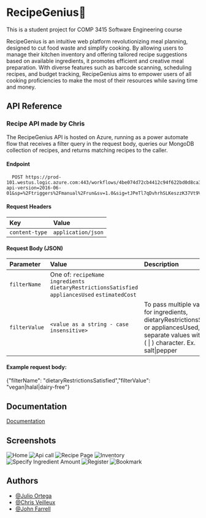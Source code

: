 
# RecipeGenius🚀

This is a student project for COMP 3415 Software Engineering course

RecipeGenius is an intuitive web platform revolutionizing meal planning, designed to cut food waste and simplify cooking. By allowing users to manage their kitchen inventory and offering tailored recipe suggestions based on available ingredients, it promotes efficient and creative meal preparation. With diverse features such as barcode scanning, scheduling recipes, and budget tracking, RecipeGenius aims to empower users of all cooking proficiencies to make the most of their resources while saving time and money.


## API Reference

### Recipe API made by Chris
The RecipeGenius API is hosted on Azure, running as a power automate flow that receives a filter query in the request body, queries our MongoDB collection of recipes, and returns matching recipes to the caller.

#### Endpoint

```http
  POST https://prod-101.westus.logic.azure.com:443/workflows/4be074d72cb4412c94f622bd0d8ca302/triggers/manual/paths/invoke?api-version=2016-06-01&sp=%2Ftriggers%2Fmanual%2Frun&sv=1.0&sig=tJPeTl7qDvhrhSLKeszzK37Vt9Vs7wHmZx5VwyJhGVQ
```

#### Request Headers
| Key | Value     |
| :-------- | :------- |
| `content-type` | `application/json` |

#### Request Body (JSON)
| Parameter | Value     | Description                |
| :-------- | :------- | :------------------------- |
| `filterName` | One of: `recipeName` `ingredients` `dietaryRestrictionsSatisfied` `appliancesUsed` `estimatedCost` |  |
| `filterValue` | `<value as a string - case insensitive>`| To pass multiple values in for ingredients, dietaryRestrictionsSatisfied, or appliancesUsed, separate values with a pipe ( \| ) character. Ex. salt\|pepper |
#### Example request body:
{"filterName": "dietaryRestrictionsSatisfied","filterValue": "vegan|halal|dairy-free"}

## Documentation

[Documentation](https://docs.google.com/document/d/1Onm9WxiYZ-ArgfTSevsx-IL5rtM2CjQF/edit?usp=sharing&ouid=111835156540357364687&rtpof=true&sd=true)


## Screenshots
![Home](https://lh3.googleusercontent.com/pw/ADCreHc1H4czNgSwnV7UXMoyxho9p9LUkaVXDYnR8Dv45JW0Duir93G2tvony3zT6T96bUFF_5l_kkD0hr6DbgBZjT2D-oQM_tkWIfGgcC1YIfTD0h2eyOpcIKPjAyVZPaybOV-MJdDrhA1UKEWHT7ap4Fo=w1916-h855-s-no-gm)
![Api call](https://lh3.googleusercontent.com/pw/ADCreHc5Hbi31A4j6UEOQEmdeUCtCdoQnnukhPEl8SbNSavhfcp5y1qo_hMtdES5P9o9aKJX0rwsYMcRms0rAXlGBLroDEzmc9MQZCp7OrNiJvqrjZHwVuJXSkWnbteB-AyCsP0B9TDALyBXJyLsQ81XD8s=w672-h193-s-no-gm)
![Recipe Page](https://lh3.googleusercontent.com/pw/ADCreHcHwZl0IsnFEgNN5MS-wULTqY1j6TjiU1Zjimj1Na5yf_AIUYPyV-vt3l90d282s8COka0KSVSuHjAeJlB5yzG7K_o4sgjT5KmPWJKgFMRPPSAAYvjLiMlYa_0sverBpe93DK31laXczNhcv_jK1is=w1912-h857-s-no-gm)
![Inventory](https://lh3.googleusercontent.com/pw/ADCreHcrMpdJ4rK3-Rp0SYhz7bW7ZMEXjoB_JfLCAv0kJb-vO0cEZpTUJwMut1J-2uXl-LLgTQEqa8uavqsy6S-Qrcfj7ZO1Y6x6pKUH6Pch2bve-5YfIYNksiShTnwpiXUY7f9yDby75k3GRsPgEF99dsw=w1898-h855-s-no-gm)
![Specify Ingredient Amount](https://lh3.googleusercontent.com/pw/ADCreHeH-CyGG71E1VUChBNLdUeWyuzNZcSWe1J_b5cPTjRqXeH1n0Ud6wfI-1NmChcpIzPN0w6APlNcfg1hQi_Y4UfD2cZHhIE-0d8MJ_8cZjfjV0lkWF2oNAWbnaFy7elmf--COL8Fv1FmGDevFCheyGo=w748-h242-s-no-gm)
![Register](https://lh3.googleusercontent.com/pw/ADCreHe6CEJOna4zLpTgKlkGbt-iAW5HyqLCv9E84WwKwIWdmIQQsRUmtPPVqDFns0GmkEq9FK0-79pljUHv02EqnH2gMH9jJDm0kpY3AFGw_HrrwE91LyezE5ubASL3KRrYrXt4U-uRbuPxeeDJVzxgggQ=w1915-h857-s-no-gm)
![Bookmark](https://lh3.googleusercontent.com/pw/ADCreHfw61hV1Tj9HO-zrFjDUhdoTA7nJXHGdeH-GIFvpppIF_AGANwi1v_IZwURKk8W8yoSihTVoNrCdaho__FfS3uEuEM8x7njtnT4o6YSZUmFYnNSp1Ilbf3lYclUs4tP2o2nvr80hrv5dkLNPxwNsts=w1912-h853-s-no-gm)


## Authors

- [@Julio Ortega](https://www.github.com/PPicklee)
- [@Chris Veilleux](https://www.github.com/chris-veilleux)
- [@John Farrell](https://www.github.com/Superintendent-Vergil)

